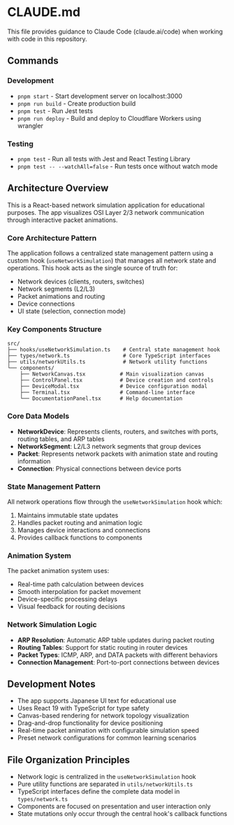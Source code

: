 # CLAUDE.md

This file provides guidance to Claude Code (claude.ai/code) when working with code in this repository.

## Commands

### Development
- `pnpm start` - Start development server on localhost:3000
- `pnpm run build` - Create production build
- `pnpm test` - Run Jest tests
- `pnpm run deploy` - Build and deploy to Cloudflare Workers using wrangler

### Testing
- `pnpm test` - Run all tests with Jest and React Testing Library
- `pnpm test -- --watchAll=false` - Run tests once without watch mode

## Architecture Overview

This is a React-based network simulation application for educational purposes. The app visualizes OSI Layer 2/3 network communication through interactive packet animations.

### Core Architecture Pattern

The application follows a centralized state management pattern using a custom hook (`useNetworkSimulation`) that manages all network state and operations. This hook acts as the single source of truth for:

- Network devices (clients, routers, switches)
- Network segments (L2/L3)
- Packet animations and routing
- Device connections
- UI state (selection, connection mode)

### Key Components Structure

```
src/
├── hooks/useNetworkSimulation.ts    # Central state management hook
├── types/network.ts                 # Core TypeScript interfaces
├── utils/networkUtils.ts            # Network utility functions
└── components/
    ├── NetworkCanvas.tsx           # Main visualization canvas
    ├── ControlPanel.tsx            # Device creation and controls
    ├── DeviceModal.tsx             # Device configuration modal
    ├── Terminal.tsx                # Command-line interface
    └── DocumentationPanel.tsx      # Help documentation
```

### Core Data Models

- **NetworkDevice**: Represents clients, routers, and switches with ports, routing tables, and ARP tables
- **NetworkSegment**: L2/L3 network segments that group devices
- **Packet**: Represents network packets with animation state and routing information
- **Connection**: Physical connections between device ports

### State Management Pattern

All network operations flow through the `useNetworkSimulation` hook which:
1. Maintains immutable state updates
2. Handles packet routing and animation logic
3. Manages device interactions and connections
4. Provides callback functions to components

### Animation System

The packet animation system uses:
- Real-time path calculation between devices
- Smooth interpolation for packet movement
- Device-specific processing delays
- Visual feedback for routing decisions

### Network Simulation Logic

- **ARP Resolution**: Automatic ARP table updates during packet routing
- **Routing Tables**: Support for static routing in router devices
- **Packet Types**: ICMP, ARP, and DATA packets with different behaviors
- **Connection Management**: Port-to-port connections between devices

## Development Notes

- The app supports Japanese UI text for educational use
- Uses React 19 with TypeScript for type safety
- Canvas-based rendering for network topology visualization
- Drag-and-drop functionality for device positioning
- Real-time packet animation with configurable simulation speed
- Preset network configurations for common learning scenarios

## File Organization Principles

- Network logic is centralized in the `useNetworkSimulation` hook
- Pure utility functions are separated in `utils/networkUtils.ts`
- TypeScript interfaces define the complete data model in `types/network.ts`
- Components are focused on presentation and user interaction only
- State mutations only occur through the central hook's callback functions
